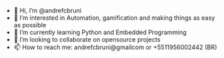 - 👋 Hi, I’m @andrefcbruni
- 👀 I’m interested in Automation, gamification and making things as easy as possible
- 🌱 I’m currently learning Python and Embedded Programming
- 💞️ I’m looking to collaborate on opensource projects
- 📫 How to reach me: andrefcbruni@gmailcom or +5511956002442 (BR)

<!---
andrefcbruni/andrefcbruni is a ✨ special ✨ repository because its `README.md` (this file) appears on your GitHub profile.
You can click the Preview link to take a look at your changes.
--->
